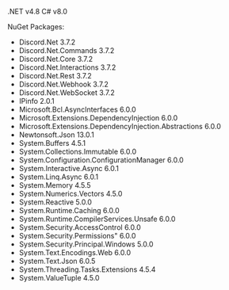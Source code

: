 .NET v4.8
C# v8.0

NuGet Packages:
 - Discord.Net 3.7.2
 - Discord.Net.Commands 3.7.2
 - Discord.Net.Core 3.7.2
 - Discord.Net.Interactions 3.7.2
 - Discord.Net.Rest 3.7.2
 - Discord.Net.Webhook 3.7.2
 - Discord.Net.WebSocket 3.7.2
 - IPinfo 2.0.1
 - Microsoft.Bcl.AsyncInterfaces 6.0.0
 - Microsoft.Extensions.DependencyInjection 6.0.0
 - Microsoft.Extensions.DependencyInjection.Abstractions 6.0.0
 - Newtonsoft.Json 13.0.1
 - System.Buffers 4.5.1
 - System.Collections.Immutable 6.0.0
 - System.Configuration.ConfigurationManager 6.0.0
 - System.Interactive.Async 6.0.1
 - System.Linq.Async 6.0.1
 - System.Memory 4.5.5
 - System.Numerics.Vectors 4.5.0
 - System.Reactive 5.0.0
 - System.Runtime.Caching 6.0.0
 - System.Runtime.CompilerServices.Unsafe 6.0.0
 - System.Security.AccessControl 6.0.0
 - System.Security.Permissions" 6.0.0
 - System.Security.Principal.Windows 5.0.0
 - System.Text.Encodings.Web 6.0.0
 - System.Text.Json 6.0.5
 - System.Threading.Tasks.Extensions 4.5.4
 - System.ValueTuple 4.5.0
